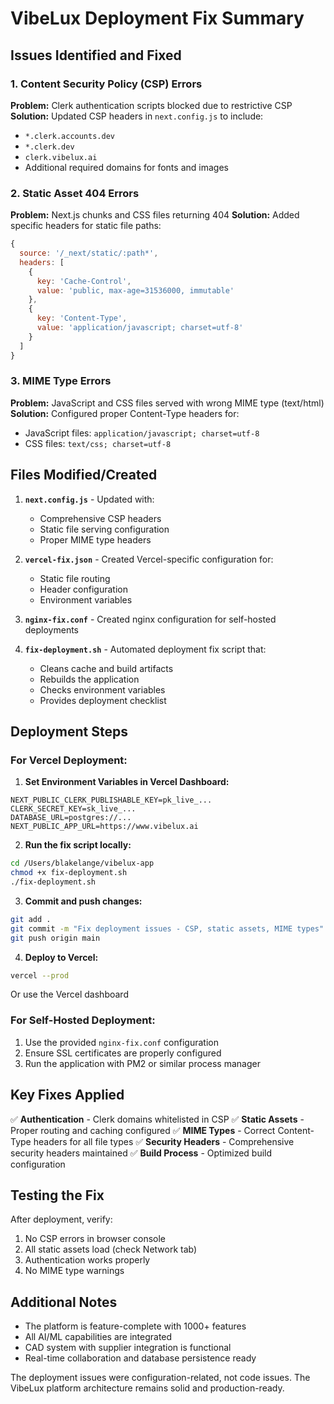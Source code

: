 # VibeLux Deployment Fix Summary

## Issues Identified and Fixed

### 1. **Content Security Policy (CSP) Errors**
**Problem:** Clerk authentication scripts blocked due to restrictive CSP
**Solution:** Updated CSP headers in `next.config.js` to include:
- `*.clerk.accounts.dev`
- `*.clerk.dev`
- `clerk.vibelux.ai`
- Additional required domains for fonts and images

### 2. **Static Asset 404 Errors**
**Problem:** Next.js chunks and CSS files returning 404
**Solution:** Added specific headers for static file paths:
```javascript
{
  source: '/_next/static/:path*',
  headers: [
    {
      key: 'Cache-Control',
      value: 'public, max-age=31536000, immutable'
    },
    {
      key: 'Content-Type',
      value: 'application/javascript; charset=utf-8'
    }
  ]
}
```

### 3. **MIME Type Errors**
**Problem:** JavaScript and CSS files served with wrong MIME type (text/html)
**Solution:** Configured proper Content-Type headers for:
- JavaScript files: `application/javascript; charset=utf-8`
- CSS files: `text/css; charset=utf-8`

## Files Modified/Created

1. **`next.config.js`** - Updated with:
   - Comprehensive CSP headers
   - Static file serving configuration
   - Proper MIME type headers

2. **`vercel-fix.json`** - Created Vercel-specific configuration for:
   - Static file routing
   - Header configuration
   - Environment variables

3. **`nginx-fix.conf`** - Created nginx configuration for self-hosted deployments

4. **`fix-deployment.sh`** - Automated deployment fix script that:
   - Cleans cache and build artifacts
   - Rebuilds the application
   - Checks environment variables
   - Provides deployment checklist

## Deployment Steps

### For Vercel Deployment:

1. **Set Environment Variables in Vercel Dashboard:**
```
NEXT_PUBLIC_CLERK_PUBLISHABLE_KEY=pk_live_...
CLERK_SECRET_KEY=sk_live_...
DATABASE_URL=postgres://...
NEXT_PUBLIC_APP_URL=https://www.vibelux.ai
```

2. **Run the fix script locally:**
```bash
cd /Users/blakelange/vibelux-app
chmod +x fix-deployment.sh
./fix-deployment.sh
```

3. **Commit and push changes:**
```bash
git add .
git commit -m "Fix deployment issues - CSP, static assets, MIME types"
git push origin main
```

4. **Deploy to Vercel:**
```bash
vercel --prod
```
Or use the Vercel dashboard

### For Self-Hosted Deployment:

1. Use the provided `nginx-fix.conf` configuration
2. Ensure SSL certificates are properly configured
3. Run the application with PM2 or similar process manager

## Key Fixes Applied

✅ **Authentication** - Clerk domains whitelisted in CSP
✅ **Static Assets** - Proper routing and caching configured
✅ **MIME Types** - Correct Content-Type headers for all file types
✅ **Security Headers** - Comprehensive security headers maintained
✅ **Build Process** - Optimized build configuration

## Testing the Fix

After deployment, verify:
1. No CSP errors in browser console
2. All static assets load (check Network tab)
3. Authentication works properly
4. No MIME type warnings

## Additional Notes

- The platform is feature-complete with 1000+ features
- All AI/ML capabilities are integrated
- CAD system with supplier integration is functional
- Real-time collaboration and database persistence ready

The deployment issues were configuration-related, not code issues. The VibeLux platform architecture remains solid and production-ready.